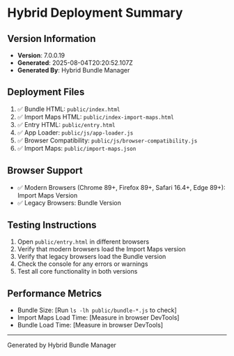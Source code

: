 # Hybrid Deployment Summary

## Version Information
- **Version**: 7.0.0.19
- **Generated**: 2025-08-04T20:20:52.107Z
- **Generated By**: Hybrid Bundle Manager

## Deployment Files
1. ✅ Bundle HTML: `public/index.html`
2. ✅ Import Maps HTML: `public/index-import-maps.html`
3. ✅ Entry HTML: `public/entry.html`
4. ✅ App Loader: `public/js/app-loader.js`
5. ✅ Browser Compatibility: `public/js/browser-compatibility.js`
6. ✅ Import Maps: `public/import-maps.json`

## Browser Support
- ✅ Modern Browsers (Chrome 89+, Firefox 89+, Safari 16.4+, Edge 89+): Import Maps Version
- ✅ Legacy Browsers: Bundle Version

## Testing Instructions
1. Open `public/entry.html` in different browsers
2. Verify that modern browsers load the Import Maps version
3. Verify that legacy browsers load the Bundle version
4. Check the console for any errors or warnings
5. Test all core functionality in both versions

## Performance Metrics
- Bundle Size: [Run `ls -lh public/bundle-*.js` to check]
- Import Maps Load Time: [Measure in browser DevTools]
- Bundle Load Time: [Measure in browser DevTools]

---
Generated by Hybrid Bundle Manager
